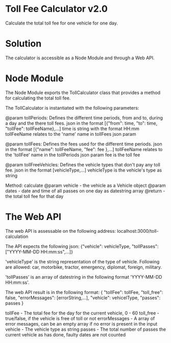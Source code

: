 # Toll Fee Calculator v2.0

Calculate the total toll fee for one vehicle for one day.

# Solution

The calculator is accessible as a Node Module and through a Web API.

# Node Module

The Node Module exports the TollCalculator class that provides a method for calculating the total toll fee.

The TollCalculator is instantiated with the following parameters:

@param tollPeriods:
Defines the different time periods, from and to, during a day and the there toll fees.
json in the format [{"from": time, "to": time, "tollFee": tollFeeName},...]
time is string with the format HH:mm
tollFeeName relates to the 'name' name in tollFees json param

@param tollFees:
Defines the fees used for the different time periods.
json in the format [{"name": tollFeeName, "fee": fee },...]
tollFeeName relates to the 'tollFee' name in the tollPeriods json param
fee is the toll fee

@param tollFreeVehicles:
Defines the vehicle types that don't pay any toll fee.
json in the format [vehicleType,...]
vehicleType is the vehicle's type as string

Method: calculate
@param vehicle - the vehicle as a Vehicle object
@param dates - date and time of all passes on one day as datestring array
@return - the total toll fee for that day

# The Web API

The web API is assessable on the following address:
localhost:3000/toll-calculation

The API expects the following json:
{"vehicle": vehicleType, "tollPasses": ["YYYY-MM-DD HH:mm:ss",...]}

'vehicleType' is the string representation of the type of vehicle. Following are allowed:
car, motorbike, tractor, emergency, diplomat, foreign, military.

'tollPasses' is an array of datestring in the following format 'YYYY-MM-DD HH:mm:ss'.

The web API result is in the following format:
{
"tollFee": tollFee,
"toll_free": false,
"errorMessages": [errorString,...],
"vehicle": vehicelType,
"passes": passes
}

tollFee - The total fee for the day for the current vehicle, 0 - 60
toll_free - true/false, if the vehicle is free of toll or not
errorMessages - A array of error messages, can be an empty array if no error is present in the input
vehicle - The vehicle type as string
passes - The total number of passes the current vehicle as has done, faulty dates are not counted

